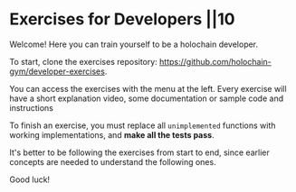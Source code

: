 # Exercises for Developers ||10

Welcome! Here you can train yourself to be a holochain developer.

To start, clone the exercises repository: https://github.com/holochain-gym/developer-exercises.

You can access the exercises with the menu at the left. Every exercise will have a short explanation video, some documentation or sample code and instructions

To finish an exercise, you must replace all `unimplemented` functions with working implementations, and **make all the tests pass**. 

It's better to be following the exercises from start to end, since earlier concepts are needed to understand the following ones.

Good luck!